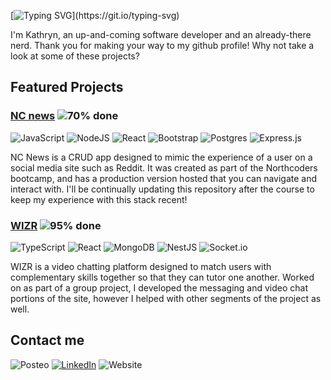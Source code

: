 [![Typing SVG](https://readme-typing-svg.demolab.com?font=Finlandica&size=30&pause=1000&color=383F45&background=73787C00&vCenter=true&repeat=false&width=435&lines=Hello%2C+world!)](https://git.io/typing-svg)  

I'm Kathryn, an up-and-coming software developer and an already-there nerd. Thank you for making your way to my github profile! Why not take a look at some of these projects?

## Featured Projects

### [NC news](https://gentle-rabanadas-6dbca4.netlify.app/) ![70% done](https://markdone.org/progress/70.png)

![JavaScript](https://img.shields.io/badge/javascript-%23323330.svg?style=for-the-badge&logo=javascript&logoColor=%23F7DF1E)
![NodeJS](https://img.shields.io/badge/node.js-6DA55F?style=for-the-badge&logo=node.js&logoColor=white)
![React](https://img.shields.io/badge/react-%2320232a.svg?style=for-the-badge&logo=react&logoColor=%2361DAFB)
![Bootstrap](https://img.shields.io/badge/bootstrap-%238511FA.svg?style=for-the-badge&logo=bootstrap&logoColor=white)
![Postgres](https://img.shields.io/badge/postgres-%23316192.svg?style=for-the-badge&logo=postgresql&logoColor=white)
![Express.js](https://img.shields.io/badge/express.js-%23404d59.svg?style=for-the-badge&logo=express&logoColor=%2361DAFB)  

NC News is a CRUD app designed to mimic the experience of a user on a social media site such as Reddit. It was created as part of the Northcoders bootcamp, and has a production version hosted that you can navigate and interact with. I'll be continually updating this repository after the course to keep my experience with this stack recent!  


### [WIZR](https://heroic-hotteok-38d31a.netlify.app/) ![95% done](https://markdone.org/progress/95.png)    

![TypeScript](https://img.shields.io/badge/typescript-%23007ACC.svg?style=for-the-badge&logo=typescript&logoColor=white)
![React](https://img.shields.io/badge/react-%2320232a.svg?style=for-the-badge&logo=react&logoColor=%2361DAFB)
![MongoDB](https://img.shields.io/badge/MongoDB-%234ea94b.svg?style=for-the-badge&logo=mongodb&logoColor=white)
![NestJS](https://img.shields.io/badge/nestjs-%23E0234E.svg?style=for-the-badge&logo=nestjs&logoColor=white)
![Socket.io](https://img.shields.io/badge/Socket.io-black?style=for-the-badge&logo=socket.io&badgeColor=010101)  

WIZR is a video chatting platform designed to match users with complementary skills together so that they can tutor one another. Worked on as part of a group project, I developed the messaging and video chat portions of the site, however I helped with other segments of the project as well.

## Contact me

![Posteo](https://img.shields.io/badge/Email-kshbarge@posteo.net-green)
[![LinkedIn](https://img.shields.io/badge/LinkedIn-Kathryn_Barge-blue)](https://www.linkedin.com/in/kathryn-barge-8ab5b5264/)
![Website](https://img.shields.io/badge/Portfolio_Site-Coming_soon!-red)
